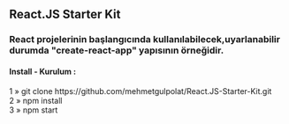 ## React.JS Starter Kit

### React projelerinin başlangıcında kullanılabilecek,uyarlanabilir durumda "create-react-app" yapısının örneğidir.

#### Install - Kurulum :
<p align="left">
  1 » git clone https://github.com/mehmetgulpolat/React.JS-Starter-Kit.git <br>
  2 » npm install <br>
  3 » npm start
</p>
